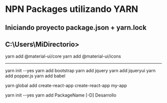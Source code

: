 # NPN Packages utilizando YARN
## Iniciando proyecto package.json + yarn.lock

C:\Users\MiDirectorio>
---------
yarn add @material-ui/core
yarn add @material-ui/icons

----------
yarn init --yes
yarn add bootstrap
yarn add jquery
yarn add jqueryui
yarn add popper.js
yarn add babel



yarn global add create-react-app
create-react-app my-app

yarn init --yes
yarn add PackageName [-D] Desarrollo
